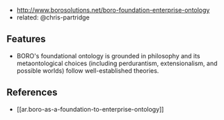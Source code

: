 
- http://www.borosolutions.net/boro-foundation-enterprise-ontology
- related: @chris-partridge

## Features

- BORO's foundational ontology is grounded in philosophy and its metaontological choices (including perdurantism, extensionalism, and possible worlds) follow well-established theories.

## References

- [[ar.boro-as-a-foundation-to-enterprise-ontology]]
